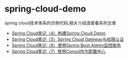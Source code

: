 # spring-cloud-demo
 spring cloud技术体系的示例代码,相关介绍请查看系列文章
 
 - [Spring Cloud笔记（4）构建Spring Cloud Demo](https://blog.csdn.net/weixin_46628206/article/details/105553575)
 - [Spring Cloud笔记（5）Spring Cloud Gateway与权限认证](https://blog.csdn.net/weixin_46628206/article/details/105654954)
 - [Spring Cloud笔记（6）使用Spring Boot Admin监控服务](https://blog.csdn.net/weixin_46628206/article/details/105765470)
 - [Spring Cloud笔记（7）使用Consul作为配置中心](https://blog.csdn.net/weixin_46628206/article/details/105789788)